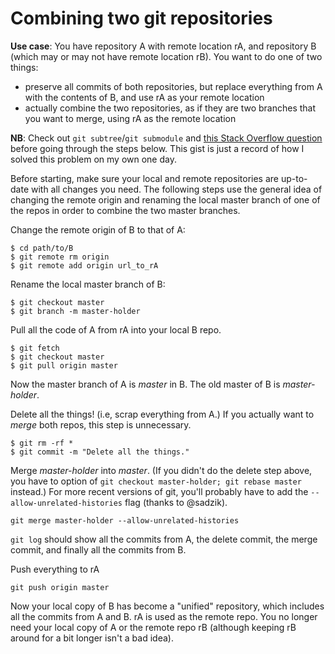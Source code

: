 # Combining two git repositories

**Use case**: You have repository A with remote location rA, and repository B (which may or may not have remote location rB). You want to do one of two things:

- preserve all commits of both repositories, but replace everything from A with the contents of B, and use rA as your remote location
- actually combine the two repositories, as if they are two branches that you want to merge, using rA as the remote location

**NB**: Check out `git subtree`/`git submodule` and [this Stack Overflow question](http://stackoverflow.com/questions/1425892/how-do-you-merge-two-git-repositories) before going through the steps below. This gist is just a record of how I solved this problem on my own one day. 

Before starting, make sure your local and remote repositories are up-to-date with all changes you need. The following steps use the general idea of changing the remote origin and renaming the local master branch of one of the repos in order to combine the two master branches.

Change the remote origin of B to that of A:
```
$ cd path/to/B
$ git remote rm origin
$ git remote add origin url_to_rA
```

Rename the local master branch of B:
```
$ git checkout master
$ git branch -m master-holder
```

Pull all the code of A from rA into your local B repo.
```
$ git fetch
$ git checkout master
$ git pull origin master
```
Now the master branch of A is *master* in B. The old master of B is *master-holder*.

Delete all the things! (i.e, scrap everything from A.) If you actually want to _merge_ both repos, this step is unnecessary.
```
$ git rm -rf *
$ git commit -m "Delete all the things."
```

Merge *master-holder* into *master*. (If you didn't do the delete step above, you have to option of `git checkout master-holder; git rebase master` instead.) For more recent versions of git, you'll probably have to add the `--allow-unrelated-histories` flag (thanks to @sadzik).
```
git merge master-holder --allow-unrelated-histories
```
`git log` should show all the commits from A, the delete commit, the merge commit, and finally all the commits from B.

Push everything to rA
```
git push origin master
```

Now your local copy of B has become a "unified" repository, which includes all the commits from A and B. rA is used as the remote repo. You no longer need your local copy of A or the remote repo rB (although keeping rB around for a bit longer isn't a bad idea).